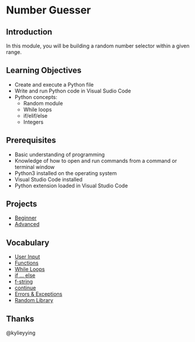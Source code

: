 # Number Guesser

## Introduction
In this module, you will be building a random number selector within a given range.

## Learning Objectives
* Create and execute a Python file
* Write and run Python code in Visual Sudio Code
* Python concepts: 
  * Random module
  * While loops
  * if/elif/else 
  * Integers

## Prerequisites
* Basic understanding of programming
* Knowledge of how to open and run commands from a command or terminal window
* Python3 installed on the operating system
* Visual Studio Code installed
* Python extension loaded in Visual Studio Code

## Projects
* [Beginner](#beginner/README.md)
* [Advanced](#advanced/README.md)

## Vocabulary
* [User Input](https://www.w3schools.com/python/python_user_input.asp)
* [Functions](https://www.w3schools.com/python/python_functions.asp)
* [While Loops](https://www.w3schools.com/python/python_while_loops.asp)
* [if ... else](https://www.w3schools.com/python/python_conditions.asp)
* [f-string](https://www.python.org/dev/peps/pep-0498/)
* [continue](https://docs.python.org/3/tutorial/controlflow.html#break-and-continue-statements-and-else-clauses-on-loops)
* [Errors & Exceptions](https://docs.python.org/3/tutorial/errors.html)
* [Random Library](https://docs.python.org/3/library/random.html#random.randint)




## Thanks
@kylieyying



